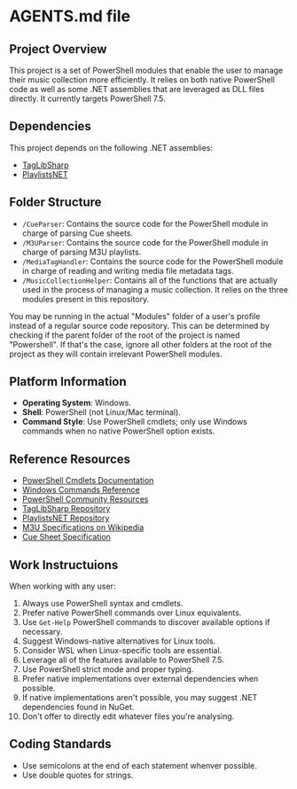 # AGENTS.md file

## Project Overview

This project is a set of PowerShell modules that enable the user to manage their music collection more efficiently. It relies on both native PowerShell code as well as some .NET assemblies that are leveraged as DLL files directly. It currently targets PowerShell 7.5.

## Dependencies

This project depends on the following .NET assemblies:

- [TagLibSharp](https://www.nuget.org/packages/TagLibSharp)
- [PlaylistsNET](https://www.nuget.org/packages/PlaylistsNET)

## Folder Structure

- `/CueParser`: Contains the source code for the PowerShell module in charge of parsing Cue sheets.
- `/M3UParser`: Contains the source code for the PowerShell module in charge of parsing M3U playlists.
- `/MediaTagHandler`: Contains the source code for the PowerShell module in charge of reading and writing media file metadata tags.
- `/MusicCollectionHelper`: Contains all of the functions that are actually used in the process of managing a music collection. It relies on the three modules present in this repository.

You may be running in the actual "Modules" folder of a user's profile instead of a regular source code repository. This can be determined by checking if the parent folder of the root of the project is named "Powershell". If that's the case, ignore all other folders at the root of the project as they will contain irrelevant PowerShell modules.

## Platform Information

- **Operating System**: Windows.
- **Shell**: PowerShell (not Linux/Mac terminal).
- **Command Style**: Use PowerShell cmdlets; only use Windows commands when no native PowerShell option exists.

## Reference Resources

- [PowerShell Cmdlets Documentation](https://learn.microsoft.com/en-us/powershell/module/microsoft.powershell.core/?view=powershell-7.4)
- [Windows Commands Reference](https://learn.microsoft.com/en-us/windows-server/administration/windows-commands/windows-commands)
- [PowerShell Community Resources](https://www.pdq.com/powershell/)
- [TagLibSharp Repository](https://github.com/mono/taglib-sharp)
- [PlaylistsNET Repository](https://github.com/tmk907/PlaylistsNET)
- [M3U Specifications on Wikipedia](https://en.wikipedia.org/wiki/M3U)
- [Cue Sheet Specification](https://wyday.com/cuesharp/specification.php)

## Work Instructuions

When working with any user:

1. Always use PowerShell syntax and cmdlets.
2. Prefer native PowerShell commands over Linux equivalents.
3. Use `Get-Help` PowerShell commands to discover available options if necessary.
4. Suggest Windows-native alternatives for Linux tools.
5. Consider WSL when Linux-specific tools are essential.
6. Leverage all of the features available to PowerShell 7.5.
7. Use PowerShell strict mode and proper typing.
8. Prefer native implementations over external dependencies when possible.
9. If native implementations aren't possible, you may suggest .NET dependencies found in NuGet.
10. Don't offer to directly edit whatever files you're analysing.

## Coding Standards

- Use semicolons at the end of each statement whenver possible.
- Use double quotes for strings.
